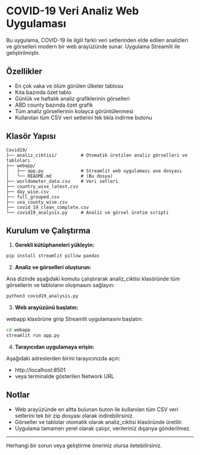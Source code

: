 # COVID-19 Veri Analiz Web Uygulaması

Bu uygulama, COVID-19 ile ilgili farklı veri setlerinden elde edilen analizleri ve görselleri modern bir web arayüzünde sunar. Uygulama Streamlit ile geliştirilmiştir.

## Özellikler
- En çok vaka ve ölüm görülen ülkeler tablosu
- Kıta bazında özet tablo
- Günlük ve haftalık analiz grafiklerinin görselleri
- ABD county bazında özet grafik
- Tüm analiz görsellerinin kolayca görüntülenmesi
- Kullanılan tüm CSV veri setlerini tek tıkla indirme butonu

## Klasör Yapısı

```
Covid19/
├── analiz_ciktisi/         # Otomatik üretilen analiz görselleri ve tabloları
├── webapp/
│   ├── app.py              # Streamlit web uygulaması ana dosyası
│   └── README.md           # (Bu dosya)
├── worldometer_data.csv    # Veri setleri
├── country_wise_latest.csv
├── day_wise.csv
├── full_grouped.csv
├── usa_county_wise.csv
├── covid_19_clean_complete.csv
└── covid19_analysis.py     # Analiz ve görsel üretim scripti
```

## Kurulum ve Çalıştırma

1. **Gerekli kütüphaneleri yükleyin:**

```bash
pip install streamlit pillow pandas
```

2. **Analiz ve görselleri oluşturun:**

Ana dizinde aşağıdaki komutu çalıştırarak analiz_ciktisi klasöründe tüm görsellerin ve tabloların oluşmasını sağlayın:

```bash
python3 covid19_analysis.py
```

3. **Web arayüzünü başlatın:**

webapp klasörüne girip Streamlit uygulamasını başlatın:

```bash
cd webapp
streamlit run app.py
```

4. **Tarayıcıdan uygulamaya erişin:**

Aşağıdaki adreslerden birini tarayıcınızda açın:
- http://localhost:8501
- veya terminalde gösterilen Network URL

## Notlar
- Web arayüzünde en altta bulunan buton ile kullanılan tüm CSV veri setlerini tek bir zip dosyası olarak indirebilirsiniz.
- Görseller ve tablolar otomatik olarak analiz_ciktisi klasöründe üretilir.
- Uygulama tamamen yerel olarak çalışır, verileriniz dışarıya gönderilmez.

---
Herhangi bir sorun veya geliştirme öneriniz olursa iletebilirsiniz. 